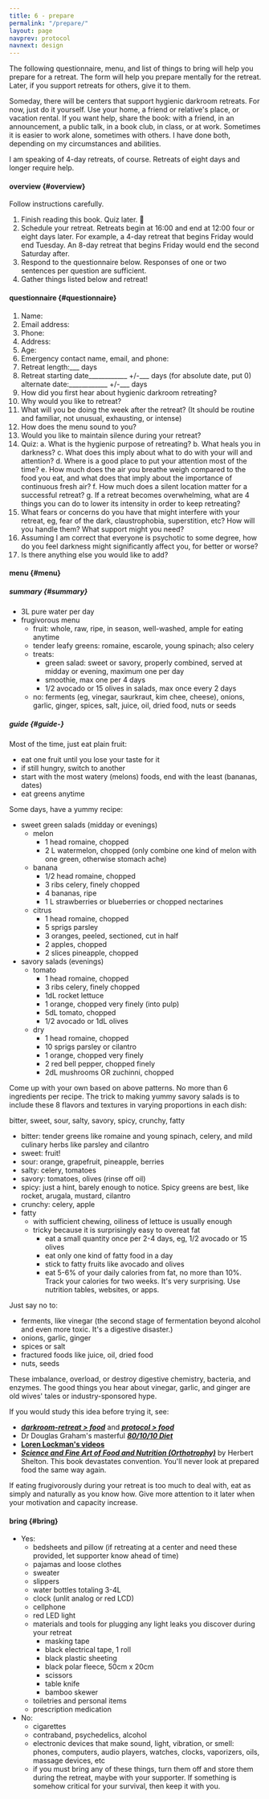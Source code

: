 ```yaml
---
title: 6 - prepare
permalink: "/prepare/"
layout: page
navprev: protocol
navnext: design
---
```


The following questionnaire, menu, and list of things to bring will help you prepare for a retreat. The form will help you prepare mentally for the retreat. Later, if you support retreats for others, give it to them.

Someday, there will be centers that support hygienic darkroom retreats. For now, just do it yourself. Use your home, a friend or relative's place, or vacation rental. If you want help, share the book: with a friend, in an announcement, a public talk, in a book club, in class, or at work. Sometimes it is easier to work alone, sometimes with others. I have done both, depending on my circumstances and abilities.

I am speaking of 4-day retreats, of course. Retreats of eight days and longer require help.

#### overview {#overview}

Follow instructions carefully.

1. Finish reading this book. Quiz later. &#128578;
2. Schedule your retreat. Retreats begin at 16:00 and end at 12:00 four or eight days later. For example, a 4-day retreat that begins Friday would end Tuesday. An 8-day retreat that begins Friday would end the second Saturday after. 
3. Respond to the questionnaire below. Responses of one or two sentences per question are sufficient. 
4. Gather things listed below and retreat!

#### questionnaire {#questionnaire}

1. Name:
2. Email address:
3. Phone:
4. Address:
5. Age:
6. Emergency contact name, email, and phone:
7. Retreat length:\_\_\_ days
8. Retreat starting date\_\_\_\_\_\_\_\_\_\_\_\_ +/-\_\_\_ days (for absolute date, put 0)  
alternate date:\_\_\_\_\_\_\_\_\_\_\_\_ +/-\_\_\_ days
9. How did you first hear about hygienic darkroom retreating?
10. Why would you like to retreat?
11. What will you be doing the week after the retreat? (It should be routine and familiar, not unusual, exhausting, or intense)
12. How does the menu sound to you?
13. Would you like to maintain silence during your retreat?
14. Quiz:
	a. What is the hygienic purpose of retreating?
	b. What heals you in darkness?
 	c. What does this imply about what to do with your will and attention?
	d. Where is a good place to put your attention most of the time?
	e. How much does the air you breathe weigh compared to the food you eat, and what does that imply about the importance of continuous fresh air?
	f. How much does a silent location matter for a successful retreat?
	g. If a retreat becomes overwhelming, what are 4 things you can do to lower its intensity in order to keep retreating?
15. What fears or concerns do you have that might interfere with your retreat, eg, fear of the dark, claustrophobia, superstition, etc? How will you handle them? What support might you need?
16. Assuming I am correct that everyone is psychotic to some degree, how do you feel darkness might significantly affect you, for better or worse?
17. Is there anything else you would like to add?

#### menu {#menu}

##### summary {#summary}

- 3L pure water per day
- frugivorous menu
    - fruit: whole, raw, ripe, in season, well-washed, ample for eating anytime
    - tender leafy greens: romaine, escarole, young spinach; also celery
    - treats:
    	- green salad: sweet or savory, properly combined, served at midday or evening, maximum one per day
       	- smoothie, max one per 4 days
    	- 1/2 avocado or 15 olives in salads, max once every 2 days
    - no: ferments (eg, vinegar, saurkraut, kim chee, cheese), onions, garlic, ginger, spices, salt, juice, oil, dried food, nuts or seeds

##### guide  {#guide-}

Most of the time, just eat plain fruit:

- eat one fruit until you lose your taste for it
- if still hungry, switch to another
- start with the most watery (melons) foods, end with the least (bananas, dates)
- eat greens anytime

Some days, have a yummy recipe:

- sweet green salads (midday or evenings)
	- melon
		- 1 head romaine, chopped
		- 2 L watermelon, chopped (only combine one kind of melon with one green, otherwise stomach ache)
	- banana
		- 1/2 head romaine, chopped
		- 3 ribs celery, finely chopped
		- 4 bananas, ripe
		- 1 L strawberries or blueberries or chopped nectarines
	- citrus
		- 1 head romaine, chopped
		- 5 sprigs parsley
		- 3 oranges, peeled, sectioned, cut in half
		- 2 apples, chopped
		- 2 slices pineapple, chopped
- savory salads (evenings)
	- tomato
		- 1 head romaine, chopped
		- 3 ribs celery, finely chopped
		- 1dL rocket lettuce
		- 1 orange, chopped very finely (into pulp)
		- 5dL tomato, chopped
		- 1/2 avocado or 1dL olives
	- dry
		- 1 head romaine, chopped
		- 10 sprigs parsley or cilantro
		- 1 orange, chopped very finely 
		- 2 red bell pepper, chopped finely
		- 2dL mushrooms OR zuchinni, chopped

Come up with your own based on above patterns. No more than 6 ingredients per recipe. The trick to making yummy savory salads is to include these 8 flavors and textures in varying proportions in each dish:

bitter, sweet, sour, salty, savory, spicy, crunchy, fatty

- bitter: tender greens like romaine and young spinach, celery, and mild culinary herbs like parsley and cilantro
- sweet: fruit!
- sour: orange, grapefruit, pineapple, berries
- salty: celery, tomatoes
- savory: tomatoes, olives (rinse off oil)
- spicy: just a hint, barely enough to notice. Spicy greens are best, like rocket, arugala, mustard, cilantro
- crunchy: celery, apple
- fatty
    - with sufficient chewing, oiliness of lettuce is usually enough
    - tricky because it is surprisingly easy to overeat fat
        - eat a small quantity once per 2-4 days, eg, 1/2 avocado or 15 olives
        - eat only one kind of fatty food in a day
        - stick to fatty fruits like avocado and olives
        - eat 5-6% of your daily calories from fat, no more than 10%. Track your calories for two weeks. It's very surprising. Use nutrition tables, websites, or apps.

Just say no to: 

- ferments, like vinegar (the second stage of fermentation beyond alcohol and even more toxic. It's a digestive disaster.)
- onions, garlic, ginger
- spices or salt
- fractured foods like juice, oil, dried food
- nuts, seeds

These imbalance, overload, or destroy digestive chemistry, bacteria, and enzymes. The good things you hear about vinegar, garlic, and ginger are old wives' tales or industry-sponsored hype. 

If you would study this idea before trying it, see:

- [____*darkroom-retreat > food*____](/darkroom-retreat/#food-darkroom-retreat) and [____*protocol > food*____](/protocol/#food-protocol)
- Dr Douglas Graham's masterful  [____*80/10/10 Diet*____](http://foodnsport.com)
- [____Loren Lockman's videos____](https://www.youtube.com/user/LorenLockman)
- [____*Science and Fine Art of Food and Nutrition (Orthotrophy)*____](/f/fnhs.pdf) by Herbert Shelton. This book devastates convention. You'll never look at prepared food the same way again.

If eating frugivorously during your retreat is too much to deal with, eat as simply and naturally as you know how. Give more attention to it later when your motivation and capacity increase.

#### bring {#bring}

- Yes:
    - bedsheets and pillow (if retreating at a center and need these provided, let supporter know ahead of time)
    - pajamas and loose clothes
    - sweater
    - slippers
    - water bottles totaling 3-4L
    - clock (unlit analog or red LCD)
    - cellphone
    - red LED light
    - materials and tools for plugging any light leaks you discover during your retreat
        - masking tape
        - black electrical tape, 1 roll
        - black plastic sheeting
        - black polar fleece, 50cm x 20cm
        - scissors
        - table knife 
        - bamboo skewer
    - toiletries and personal items
    - prescription medication
- No: 
    - cigarettes
    - contraband, psychedelics, alcohol
    - electronic devices that make sound, light, vibration, or smell: phones, computers, audio players, watches, clocks, vaporizers, oils, massage devices, etc
    - if you must bring any of these things, turn them off and store them during the retreat, maybe with your supporter. If something is somehow critical for your survival, then keep it with you.

<!-- &emsp;

&emsp;

&emsp;

&emsp;


&emsp;

&emsp;

&emsp;

&emsp;


&emsp;

&emsp;

&emsp;

&emsp;


&emsp;

&emsp;

&emsp;

&emsp;


&emsp;

&emsp;

&emsp;

&emsp;

.
-->



